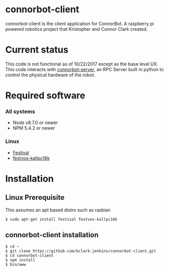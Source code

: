 # connorbot-client

connorbot-client is the client application for ConnorBot.  A raspberry pi powered robotics project that Kristopher and Connor Clark created.

# Current status

This code is not functional as of 10/22/2017 except as the base level UX.  This code interacts with [connorbot-server](https://github.com/kclark-jenkins/connorbot-server), an RPC Server built in python to control the physical hardware of the robot.

# Required software

### All systems
* Node v8.7.0 or newer
* NPM 5.4.2 or newer

### Linux
* [Festival](http://www.cstr.ed.ac.uk/projects/festival/)
* [festvox-kallpc16k](http://festvox.org/download.html)

# Installation

## Linux Prerequisite

This assumes an apt based distro such as rasbian

```
$ sudo apt-get install festival festvox-kallpc16k
```

## connorbot-client installation

```
$ cd ~
$ git clone https://github.com/kclark-jenkins/connorbot-client.git
$ cd connorbot-client
$ npm install
$ bin/www
```